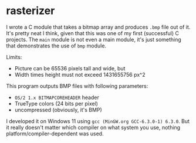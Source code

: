 # rasterizer

I wrote a C module that takes a bitmap array and produces `.bmp` file out of it. It's pretty neat I think, given that this was one of my first (successful) C projects. The `main` module is not even a main module, it's just something that demonstrates the use of `bmp` module. 

Limits:
- Picture can be 65536 pixels tall and wide, but
- Width times height must not exceed 1431655756 px^2

This program outputs BMP files with following parameters:
- `OS/2 1.x BITMAPCOREHEADER` header
- TrueType colors (24 bits per pixel)
- uncompressed (obviously, it's BMP)

I developed it on Windows 11 using `gcc (MinGW.org GCC-6.3.0-1) 6.3.0`. But it really doesn't matter which compiler on what system you use, nothing platform/compiler-dependent was used.
